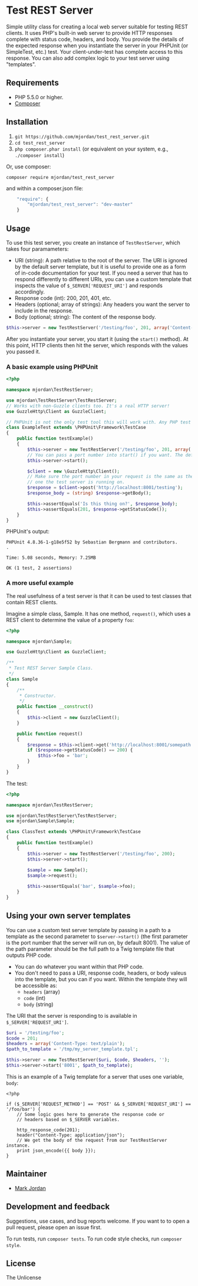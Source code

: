 # Test REST Server

Simple utility class for creating a local web server suitable for testing REST clients. It uses PHP's built-in web server to provide HTTP responses complete with status code, headers, and body. You provide the details of the expected response when you instantiate the server in your PHPUnit (or SimpleTest, etc.) test. Your client-under-test has complete access to this response. You can also add complex logic to your test server using "templates".

## Requirements

* PHP 5.5.0 or higher.
* [Composer](https://getcomposer.org)

## Installation

1. `git https://github.com/mjordan/test_rest_server.git`
1. `cd test_rest_server`
1. `php composer.phar install` (or equivalent on your system, e.g., `./composer install`)

Or, use composer:

```
composer require mjordan/test_rest_server
```

and within a composer.json file:

```javascript
    "require": {
        "mjordan/test_rest_server": "dev-master"
    }
```

## Usage

To use this test server, you create an instance of `TestRestServer`, which takes four paramameters:

* URI (string): A path relative to the root of the server. The URI is ignored by the default server template, but it is useful to provide one as a form of in-code documentation for your test. If you need a server that has to respond differently to different URIs, you can use a custom template that inspects the value of `$_SERVER['REQUEST_URI']` and responds accordingly.
* Response code (int): 200, 201, 401, etc.
* Headers (optional; array of strings): Any headers you want the server to include in the response.
* Body (optional; string): The content of the response body.

```php
$this->server = new TestRestServer('/testing/foo', 201, array('Content-Type: text/plain'), 'Is this thing on?');
```
After you instantiate your server, you start it (using the `start()` method). At this point, HTTP clients then hit the server, which responds with the values you passed it.

### A basic example using PHPUnit

```php
<?php

namespace mjordan\TestRestServer;

use mjordan\TestRestServer\TestRestServer;
// Works with non-Guzzle clients too. It's a real HTTP server!
use GuzzleHttp\Client as GuzzleClient;

// PHPUnit is not the only test tool this will work with. Any PHP test tool is OK.
class ExampleTest extends \PHPUnit\Framework\TestCase
{
    public function testExample()
    {
        $this->server = new TestRestServer('/testing/foo', 201, array('Content-Type: text/plain'), 'Is this thing on?');
        // You can pass a port number into start() if you want. The default is 8001.
        $this->server->start();

        $client = new \GuzzleHttp\Client();
        // Make sure the port number in your request is the same as the
        // one the test server is running on.
        $response = $client->post('http://localhost:8001/testing');
        $response_body = (string) $response->getBody();

        $this->assertEquals('Is this thing on?', $response_body);
        $this->assertEquals(201, $response->getStatusCode());
    }
}
```

PHPUnit's output:

```
PHPUnit 4.8.36-1-g18e5f52 by Sebastian Bergmann and contributors.
.

Time: 5.08 seconds, Memory: 7.25MB

OK (1 test, 2 assertions)
```

### A more useful example

The real usefulness of a test server is that it can be used to test classes that contain REST clients.

Imagine a simple class, Sample. It has one method, `request()`, which uses a REST client to determine the value of a property `foo`:

```php
<?php

namespace mjordan\Sample;

use GuzzleHttp\Client as GuzzleClient;

/**
 * Test REST Server Sample Class.
 */
class Sample
{
    /**
     * Constructor.
     */
    public function __construct()
    {
        $this->client = new GuzzleClient();
    }

    public function request()
    {
        $response = $this->client->get('http://localhost:8001/somepath');
        if ($response->getStatusCode() == 200) {
            $this->foo = 'bar';
        }
    }
}
```

The test:

```php
<?php

namespace mjordan\TestRestServer;

use mjordan\TestRestServer\TestRestServer;
use mjordan\Sample\Sample;

class ClassTest extends \PHPUnit\Framework\TestCase
{
    public function testExample()
    {
        $this->server = new TestRestServer('/testing/foo', 200);
        $this->server->start();
 
        $sample = new Sample();
        $sample->request();

        $this->assertEquals('bar', $sample->foo);
    }
}

```

## Using your own server templates

You can use a custom test server template by passing in a path to a template as the second parameter to `$server->start()` (the first parameter is the port number that the server will run on, by default 8001). The value of the path parameter should be the full path to a Twig template file that outputs PHP code.


* You can do whatever you want within that PHP code.
* You don't need to pass a URI, response code, headers, or body valeus into the template, but you can if you want. Within the template they will be accessible as:
  * `headers` (array)
  * `code` (int)
  * `body` (string)

The URI that the server is responding to is available in `$_SERVER['REQUEST_URI']`.

```php
$uri = '/testing/foo';
$code = 201;
$headers = array('Content-Type: text/plain');
$path_to_template = '/tmp/my_server_template.tpl';

$this->server = new TestRestServer($uri, $code, $headers, '');
$this->server->start('8001', $path_to_template);
```

This is an example of a Twig template for a server that uses one variable, `body`:

```
<?php

if ($_SERVER['REQUEST_METHOD'] == 'POST' && $_SERVER['REQUEST_URI'] == '/foo/bar') {
    // Some logic goes here to generate the response code or
    // headers based on $_SERVER variables.

    http_response_code(201);
    header("Content-Type: application/json");
    // We get the body of the request from our TestRestServer instance.
    print json_encode({{ body }});
}
```

## Maintainer

* [Mark Jordan](https://github.com/mjordan)

## Development and feedback

Suggestions, use cases, and bug reports welcome. If you want to to open a pull request, please open an issue first.

To run tests, run `composer tests`. To run code style checks, run `composer style`.

## License

The Unlicense
